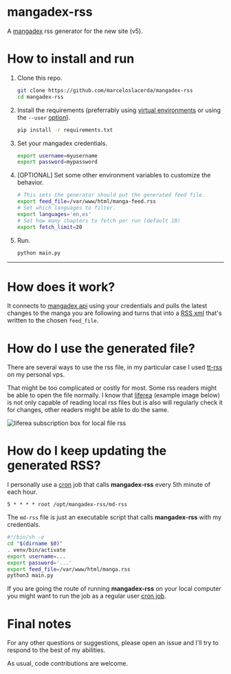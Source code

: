 # mangadex-rss

A [mangadex](https://mangadex.org/) rss generator for the new site (v5).

# How to install and run

1. Clone this repo.

   ```bash
   git clone https://github.com/marceloslacerda/mangadex-rss
   cd mangadex-rss
   ```
2. Install the requirements (preferrably using [virtual environments](https://docs.python.org/3/library/venv.html) or using the `--user` [option](https://stackoverflow.com/questions/42988977/what-is-the-purpose-of-pip-install-user)).

   ```bash
   pip install -r requirements.txt
   ```

3. Set your mangadex credentials.
   ```bash
   export username=myusername
   export password=mypassword
   ```
4. [OPTIONAL] Set some other environment variables to customize the behavior.
   ```bash
   # This sets the generator should put the generated feed file.
   export feed_file=/var/www/html/manga-feed.rss
   # Set which languages to filter.
   export languages='en,es'
   # Set how many chapters to fetch per run (default 10)
   export fetch_limit=20
   ```

5. Run.
   ```bash
   python main.py
   ```
 ---
 
 # How does it work?
 
 It connects to [mangadex api](https://api.mangadex.org/docs/) using your credentials and pulls the latest changes to the manga you are following and turns that into a [RSS xml](https://www.rssboard.org/rss-specification) that's written to the chosen `feed_file`.
 
 # How do I use the generated file?
 
 There are several ways to use the rss file, in my particular case I used [tt-rss](https://tt-rss.org/) on my personal vps.
 
 That might be too complicated or costly for most. Some rss readers might be able to open the file normally. I know that [liferea](https://lzone.de/liferea/) (example image below) is not only capable of reading local rss files but is also will regularly check it for changes, other readers might be able to do the same.
 
 ![liferea subscription box for local file rss](https://msl09.com.br/images/Screenshot_2022-09-05_06-53-45.png "liferea file subscription window")
 
 # How do I keep updating the generated RSS?

I personally use a [cron](https://en.wikipedia.org/wiki/Cron) job that calls **mangadex-rss** every 5th minute of each hour.

```cron
5 * * * * root /opt/mangadex-rss/md-rss
```

The `md-rss` file is just an executable script that calls **mangadex-rss** with my credentials.

```bash
#!/bin/sh -e
cd "$(dirname $0)"
. venv/bin/activate
export username=...
export password='...'
export feed_file=/var/www/html/manga.rss
python3 main.py
```
If you are going the route of running **mangadex-rss** on your local computer you might want to run the job as a regular user [cron job](https://geek-university.com/user-cron-jobs/).

# Final notes

For any other questions or suggestions, please open an issue and I'll try to respond to the best of my abilities.

As usual, code contributions are welcome.
